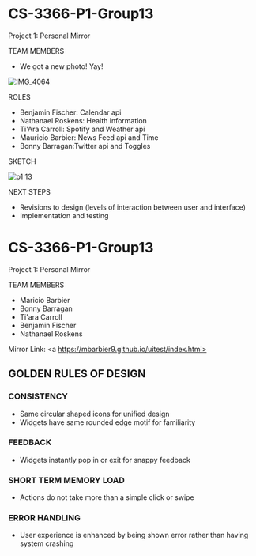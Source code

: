# CS-3366-P1-Group13
Project 1: Personal Mirror 

TEAM MEMBERS
- We got a new photo! Yay!
  

![IMG_4064](https://user-images.githubusercontent.com/36643475/68096876-4e51ea80-fe79-11e9-99b1-0310d6b08ed9.jpg)

  
ROLES
- Benjamin Fischer: Calendar api
- Nathanael Roskens: Health information
- Ti'Ara Carroll: Spotify and Weather api
- Mauricio Barbier: News Feed api and Time 
- Bonny Barragan:Twitter api and Toggles

SKETCH

![p1 13](https://user-images.githubusercontent.com/36643475/66956180-92e02800-f029-11e9-832d-71a9d374182f.png)





NEXT STEPS
- Revisions to design (levels of interaction between user and interface)
- Implementation and testing 

# CS-3366-P1-Group13
Project 1: Personal Mirror 

TEAM MEMBERS
- Maricio Barbier
- Bonny Barragan
- Ti'ara Carroll
- Benjamin Fischer
- Nathanael Roskens

 Mirror Link:
<a https://mbarbier9.github.io/uitest/index.html>

## GOLDEN RULES OF DESIGN
### CONSISTENCY
 - Same circular shaped icons for unified design
 - Widgets have same rounded edge motif for familiarity
### FEEDBACK 
 - Widgets instantly pop in or exit for snappy feedback
### SHORT TERM MEMORY LOAD
 - Actions do not take more than a simple click or swipe
### ERROR HANDLING
 - User experience is enhanced by being shown error rather than having system crashing 
 
 
